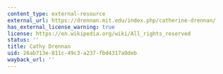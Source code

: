 ```yaml
---
content_type: external-resource
external_url: https://drennan.mit.edu/index.php/catherine-drennan/
has_external_license_warning: true
license: https://en.wikipedia.org/wiki/All_rights_reserved
status: ''
title: Cathy Drennan
uid: 26ab713e-811c-49c3-a237-fbd4317a0deb
wayback_url: ''
---
```

